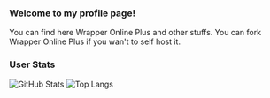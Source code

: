 ### Welcome to my profile page!
You can find here Wrapper Online Plus and other stuffs. You can fork Wrapper Online Plus if you wan't to self host it.

### User Stats
![GitHub Stats](https://github-readme-stats.vercel.app/api?username=ZyrusplaysAnimations&theme=dark&show_icons=true)
![Top Langs](https://github-readme-stats.vercel.app/api/top-langs/?username=ZyrusplaysAnimations&theme=dark)
